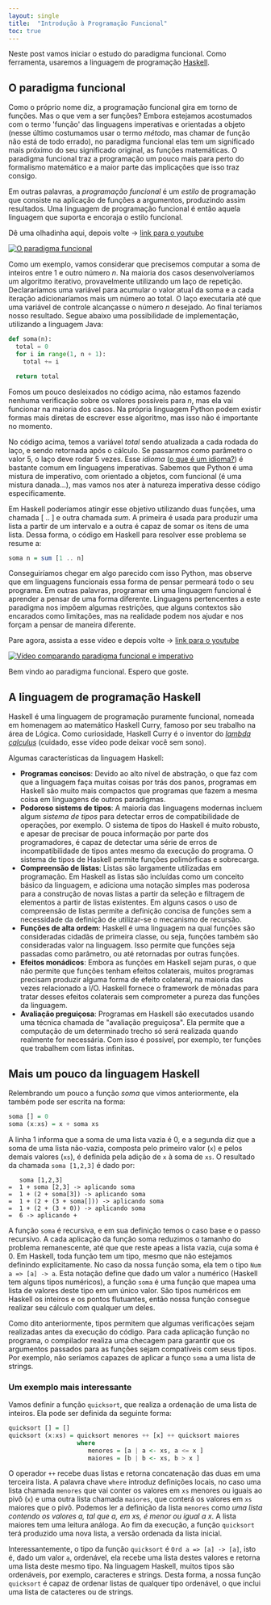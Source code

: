 ```yaml
---
layout: single
title:  "Introdução à Programação Funcional"
toc: true
---
```


Neste post vamos iniciar o estudo do paradigma funcional. Como ferramenta, usaremos a linguagem de programação [Haskell](https://www.haskell.org/).


## O paradigma funcional

Como o próprio nome diz, a programação funcional gira em torno de funções. Mas o que vem a ser funções? Embora estejamos acostumados com o termo 'função' das linguagens imperativas e orientadas a objeto (nesse último costumamos usar o termo *método*, mas chamar de função não está de todo errado), no paradigma funcional elas tem um significado mais próximo do seu significado original, as funções matemáticas. O paradigma funcional traz a programação um pouco mais para perto do formalismo matemático e a maior parte das implicações que isso traz consigo.

Em outras palavras, a *programação funcional* é um *estilo* de programação que consiste na aplicação de funções a argumentos, produzindo assim resultados. Uma linguagem de programação funcional é então aquela linguagem que suporta e encoraja o estilo funcional.

Dê uma olhadinha aqui, depois volte -> [link para o youtube](https://www.youtube.com/watch?v=LnX3B9oaKzw)

[![O paradigma funcional](https://img.youtube.com/vi/LnX3B9oaKzw/0.jpg)](https://www.youtube.com/watch?v=LnX3B9oaKzw)

Como um exemplo, vamos considerar que precisemos computar a soma de inteiros entre 1 e outro número *n*. Na maioria dos casos desenvolveríamos um algoritmo iterativo, provavelmente utilizando um laço de repetição. Declararíamos uma variável para acumular o valor atual da soma e a cada iteração adicionaríamos mais um número ao total. O laço executaria até que uma variável de controle alcançasse o número *n* desejado. Ao final teríamos nosso resultado. Segue abaixo uma possibilidade de implementação, utilizando a linguagem Java:

```python
def soma(n):
  total = 0
  for i in range(1, n + 1):
    total += i

  return total
```

Fomos um pouco desleixados no código acima, não estamos fazendo nenhuma verificação sobre os valores possíveis para *n*, mas ela vai funcionar na maioria dos casos. Na própria linguagem Python podem existir formas mais diretas de escrever esse algoritmo, mas isso não é importante no momento.

No código acima, temos a variável *total* sendo atualizada a cada rodada do laço, e sendo retornada após o cálculo. Se passarmos como parâmetro o valor 5, o laço deve rodar 5 vezes. Esse *idioma* ([o que é um idioma?](https://stackoverflow.com/questions/302459/what-is-a-programming-idiom)) é bastante comum em linguagens imperativas. Sabemos que Python é uma mistura de imperativo, com orientado a objetos, com funcional (é uma mistura danada...), mas vamos nos ater à natureza imperativa desse código especificamente.

Em Haskell poderíamos atingir esse objetivo utilizando duas funções, uma chamada [ .. ] e outra chamada *sum*. A primeira é usada para produzir uma lista a partir de um intervalo e a outra é capaz de somar os itens de uma lista. Dessa forma, o código em Haskell para resolver esse problema se resume a:

```haskell
soma n = sum [1 .. n]
```

Conseguiríamos chegar em algo parecido com isso Python, mas observe que em linguagens funcionais essa forma de pensar permeará todo o seu programa. Em outras palavras, programar em uma linguagem funcional é aprender a pensar de uma forma diferente. Linguagens pertencentes a este paradigma nos impõem algumas restrições, que alguns contextos são encarados como limitações, mas na realidade podem nos ajudar e nos forçam a pensar de maneira diferente.

Pare agora, assista a esse vídeo e depois volte -> [link para o youtube](https://www.youtube.com/watch?v=sqV3pL5x8PI)

[![Vídeo comparando paradigma funcional e imperativo](https://img.youtube.com/vi/sqV3pL5x8PI/0.jpg)](https://www.youtube.com/watch?v=sqV3pL5x8PI)

Bem vindo ao paradigma funcional. Espero que goste.

## A linguagem de programação Haskell

Haskell é uma linguagem de programação puramente funcional, nomeada em homenagem ao matemático Haskell Curry, famoso por seu trabalho na área de Lógica. Como curiosidade, Haskell Curry é o inventor do [*lambda calculus*](https://www.youtube.com/watch?v=eis11j_iGMs) (cuidado, esse vídeo pode deixar você sem sono).

Algumas características da linguagem Haskell:
+ **Programas concisos**: Devido ao alto nível de abstração, o que faz com que a linguagem faça muitas coisas por trás dos panos, programas em Haskell são muito mais compactos que programas que fazem a mesma coisa em linguagens de outros paradigmas.
+ **Podoroso sistems de tipos**: A maioria das linguagens modernas incluem algum *sistema de tipos* para detectar erros de compatibilidade de operações, por exemplo. O sistema de tipos do Haskell é muito robusto, e apesar de precisar de pouca informação por parte dos programadores, é capaz de detectar uma série de erros de incompatibilidade de tipos antes mesmo da execução do programa. O sistema de tipos de Haskell permite funções polimórficas e sobrecarga.
+ **Compreensão de listas**: Listas são largamente utilizadas em programação. Em Haskell as listas são incluídas como um conceito básico da linguagem, e adiciona uma notação simples mas poderosa para a construção de novas listas a partir da seleção e filtragem de elementos a partir de listas existentes. Em alguns casos o uso de compreensão de listas permite a definição concisa de funções sem a necessidade da definição de utilizar-se o mecanismo de recursão.
+ **Funções de alta ordem**: Haskell é uma linguagem na qual funções são consideradas cidadãs de primeira classe, ou seja, funções também são consideradas valor na linguagem. Isso permite que funções seja passadas como parâmetro, ou até retornadas por outras funções.
+ **Efeitos monádicos**: Embora as funções em Haskell sejam puras, o que não permite que funções tenham efeitos colaterais, muitos programas precisam produzir alguma forma de efeito colateral, na maioria das vezes relacionado a I/O. Haskell fornece o framework de mônadas para tratar desses efeitos colaterais sem comprometer a pureza das funções da linguagem.
+ **Avaliação preguiçosa**: Programas em Haskell são executados usando uma técnica chamada de "avaliação preguiçosa". Ela permite que a computação de um determinado trecho só será realizada quando realmente for necessária. Com isso é possível, por exemplo, ter funções que trabalhem com listas infinitas.


## Mais um pouco da linguagem Haskell

Relembrando um pouco a função *soma* que vimos anteriormente, ela também pode ser escrita na forma:

```haskell
soma [] = 0
soma (x:xs) = x + soma xs
```

A linha 1 informa que a soma de uma lista vazia é 0, e a segunda diz que a soma de uma lista não-vazia, composta pelo primeiro valor (`x`) e pelos demais valores (`xs`), é definida pela adição de `x` à soma de `xs`. O resultado da chamada `soma [1,2,3]` é dado por:

```
   soma [1,2,3]
=  1 + soma [2,3] -> aplicando soma
=  1 + (2 + soma[3]) -> aplicando soma
=  1 + (2 + (3 + soma[])) -> aplicando soma
=  1 + (2 + (3 + 0)) -> aplicando soma
=  6 -> aplicando +
```

A função `soma` é recursiva, e em sua definição temos o caso base e o passo recursivo. A cada aplicação da função soma reduzimos o tamanho do problema remanescente, até que que reste apeas a lista vazia, cuja soma é 0. Em Haskell, toda função tem um tipo, mesmo que não estejamos definindo explícitamente. No caso da nossa função soma, ela tem o tipo `Num a => [a] -> a`. Esta notação define que dado um valor `a` numérico (Haskell tem alguns tipos numéricos), a função `soma` é uma função que mapea uma lista de valores deste tipo em um único valor. São tipos numéricos em Haskell os inteiros e os pontos flutuantes, então nossa função consegue realizar seu cálculo com qualquer um deles.

Como dito anteriormente, tipos permitem que algumas verificações sejam realizadas antes da execução do código. Para cada aplicação função no programa, o compilador realiza uma checagem para garantir que os argumentos passados para as funções sejam compatíveis com seus tipos. Por exemplo, não seríamos capazes de aplicar a funço `soma` a uma lista de strings.


### Um exemplo mais interessante

Vamos definir a função `quicksort`, que realiza a ordenação de uma lista de inteiros. Ela pode ser definida da seguinte forma:

```haskell
quicksort [] = []
quicksort (x:xs) = quicksort menores ++ [x] ++ quicksort maiores
                   where
                      menores = [a | a <- xs, a <= x ]
                      maiores = [b | b <- xs, b > x ]
```

O operador `++` recebe duas listas e retorna concatenação das duas em uma terceira lista. A palavra chave `where` introduz definições locais, no caso uma lista chamada `menores` que vai conter os valores em `xs` menores ou iguais ao pivô (`x`) e uma outra lista chamada `maiores`, que conterá os valores em `xs` maiores que o pivô. Podemos ler a definição da lista `menores` como *uma lista contendo os valores a, tal que a, em xs, é menor ou igual a x*. A lista maiores tem uma leitura análoga. Ao fim da execução, a função `quicksort` terá produzido uma nova lista, a versão ordenada da lista inicial.

Interessantemente, o tipo da função `quicksort` é `Ord a => [a] -> [a]`, isto é, dado um valor `a`, ordenável, ela recebe uma lista destes valores e retorna uma lista deste mesmo tipo. Na linguagem Haskell, muitos tipos são ordenáveis, por exemplo, caracteres e strings. Desta forma, a nossa função `quicksort` é capaz de ordenar listas de qualquer tipo ordenável, o que inclui uma lista de catacteres ou de strings.
